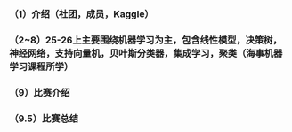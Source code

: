 ### （1）介绍（社团，成员，Kaggle）
### （2~8）25-26上主要围绕机器学习为主，包含线性模型，决策树，神经网络，支持向量机，贝叶斯分类器，集成学习，聚类（海事机器学习课程所学）
### （9）比赛介绍
### （9.5）比赛总结
